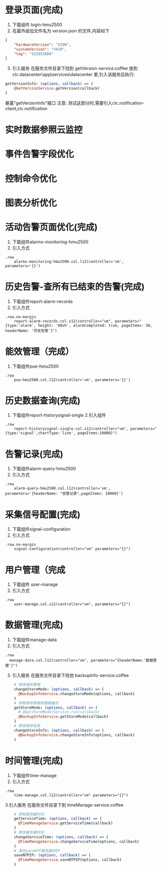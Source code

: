 # 登录页面(完成)

1. 下载组件 login-hmu2500
2. 在最外层加文件名为 version.json 的文件,内容如下

```json
{
    "hardwareVersion": "V200",
    "systemVersion": "V420",
    "tag": "522653886"
}
```

3. 引入服务
在服务文件目录下找到 getVersion-service.coffee
放到 clc.datacenter\app\services\datacenter 里,引入该服务后执行:
``` coffee
getVersionInfo: (options, callback) => (
    @GetVersionService.getVersion(callback)
)
```
暴露"getVersionInfo"接口
注意: 测试这部分时,需要引入clc.notification-client,clc.notification
# 实时数据参照云监控
# 事件告警字段优化
# 控制命令优化
# 图表分析优化
# 活动告警页面优化(完成)
1. 下载组件alarms-monitoring-hmu2500
2. 引入方式
``` jade
.row
    alarms-monitoring-hmu2500.col.l12(controller='vm', parameters='{}')
```
# 历史告警-查所有已结束的告警(完成)
1. 下载组件report-alarm-records
2. 引入方式
``` jade
.row.no-margin
    report-alarm-records.col.s12(controller="vm", parameters="{type:'alarm', height: '80vh', alarmCompleted: true, pageItems: 50, headerName: '历史告警'}")
```
# 能效管理（完成）
1. 下载组件pue-hmu2500
``` jade
.row
    pue-hmu2500.col.l12(controller='vm', parameters='{}')
```

# 历史数据查询(完成)
1. 下载组件report-historysignal-single
2.引入组件
```jade
.row
    report-historysignal-single.col.s12(controller="vm", parameters="{type:'signal',chartType:'line', pageItems:10000}")
```
# 告警记录(完成)
1. 下载组件alarm-query-hmu2500
2. 引入方式
``` jade
.row
    alarm-query-hmu2500.col.l12(controller='vm', parameters='{headerName: "告警记录",pageItems: 10000}')
```
# 采集信号配置(完成)
1. 下载组件signal-configuration
2. 引入方式
``` jade
.row.no-margin
    signal-configuration(controller="vm" parameters="{}")
```
# 用户管理（完成
1. 下载组件 user-manage
2. 引入方式
``` jade
.row
    user-manage.col.s12(controller="vm", parameters="{}")
```
# 数据管理(完成)
1. 下载组件manage-data
2. 引入方式
``` jade
.row
  manage-data.col.l12(controller="vm", parameters="{headerName:'数据管理'}")
```
3. 引入服务
在服务文件目录下找他 backupInfo-service.coffee
``` coffee
    # 修改储存策略
    changeStoreMode: (options, callback) => (
      @BackupInfoService.changeStoreMode(options, callback)
    )
    # 获取储存策略和数据备份
    getStoreMode: (options, callback) => (
      # @GetStoreModelService.run(callback)
      @BackupInfoService.getStoreMode(callback)
    )
    # 修改储存信息
    changeStoreInfo: (options, callback) => (
      @BackupInfoService.changeStoreInfo(options, callback)
    )
```

# 时间管理(完成)
1. 下载组件time-manage
2. 引入方式
``` jade
.row
    time-manage.col.l12(controller="vm" parameters="{}")
```
3.引入服务
在服务文件目录下到 timeManage-service.coffee
```coffee
    # 获取服务器时间
    getServiceTime: (options, callback) => (
      @TimeManageService.getServiceTime(callback)
    )
    # 修改服务器时间
    changeServiceTime: (options, callback) => (
      @TimeManageService.changeServiceTime(options, callback)
    )
    # 保存saveNTP服务器的IP
    saveNTPIP: (options, callback) => (
      @TimeManageService.saveNTPIP(options, callback)
    )
```